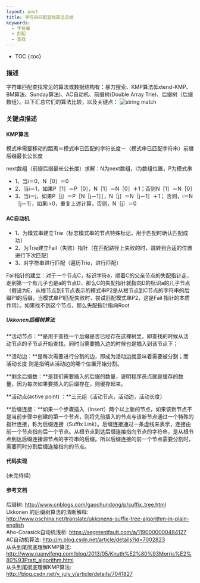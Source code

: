 ```yaml
---
layout: post
title: 字符串匹配查找算法总结
keywords:
  - 字符串
  - 匹配
  - 查找
---
```


* TOC
{:toc}

### 描述
字符串匹配查找常见的算法或数据结构有：暴力搜索、KMP算法(Extend-KMP、BM算法、Sunday算法)、AC自动机、前缀树(Double Array Trie)、后缀树（后缀数组）。以下汇总它们的算法比较，以及关键点：
![string match]({{site.url}}/public/blog-img/algorithm/string-match.png)

### 关键点描述

#### KMP算法
模式串需要移动的距离＝模式串已匹配的字符长度－（模式串已匹配字符串）前缀后缀最长公长度

next数组（前缀后缀最长公长度）求解：N为next数组，i为数组位置，P为模式串

- 1、当i＝0，N［0］＝0
- 2、当i＝1，如果P［1］＝P［0］，N［1］＝N［0］＋1；否则N［1］＝N［0］
- 3、当i＝j，如果P［j］＝P［N［j－1］］，N［j］＝N［j－1］＋1；
             否则，i＝N［j－1］，如果i>0，重复上述计算，否则，N［j］＝0

#### AC自动机
- 1、为模式串建立Trie（标志模式串的节点特殊标记，用于匹配时确认匹配成功）
- 2、为Trie建立Fail（失败）指针（在匹配路径上失败的时，跳转到合适的位置进行下次匹配）
- 3、对字符串进行匹配（遍历Trie，进行匹配）

Fail指针的建立：对于一个节点C，标识字符a，顺着C的父亲节点的失配指针走，走到第一个有儿子也是a的节点D，那么C的失配指针就指向D的标识a的儿子节点（假设为E，从根节点到E节点表示的模式串P2是从根节点到C节点的字符串的后缀P1的后缀，当模式串P1匹配失败时，尝试匹配模式串P2，这是Fail 指针的本质作用）。如果找不到这个节点，那么失配指针指向Root

##### Ukkonen后缀树算法
**活动节点：**是用于查找一个后缀是否已经存在这棵树里，即查找的时候从活动节点的子节点开始查找，同时当需要插入边的时候也是插入到该节点下；

**活动边：**是每次需要进行分割的边，即成为活动边就意味着需要被分割；而 活动长度 则是指明从活动边的哪个位置开始分割。

**剩余后缀数：**是我们需要插入的后缀的数量，说明程序员点就是缓存的数量，因为每次如果要插入的后缀存在，则缓存起来。

**活动点(active point) ：**三元组（活动节点，活动边，活动长度）

**后缀连接：**如果一个步骤插入（Insert）两个以上新的节点，如果该新节点不是当前步骤中创建的第一个节点，则将先前插入的节点与该新节点通过一个特殊的指针连接，称为后缀连接（Suffix Link）。后缀连接通过一条虚线来表示，连接由前一个节点指向后一个节点。从根节点到达后缀连接指向节点的字符串，是从根节点到达后缀连接源节点的字符串的后缀。所以后缀连接的前一个节点需要分割时，需要同时分割后缀连接指向的节点。


#### 代码实现
(未完待续)

#### 参考文档
后缀树: <http://www.cnblogs.com/gaochundong/p/suffix_tree.html><br/>
Ukkonen 的后缀树算法的清晰解释: <http://www.oschina.net/translate/ukkonens-suffix-tree-algorithm-in-plain-english><br/>
Aho-Corasick自动机浅析: <https://segmentfault.com/a/1190000000484127><br/>
AC自动机算法: <http://m.blog.csdn.net/article/details?id=7002823><br/>
从头到尾彻底理解KMP算法: <http://www.ruanyifeng.com/blog/2013/05/Knuth%E2%80%93Morris%E2%80%93Pratt_algorithm.html><br/>
从头到尾彻底理解KMP算法: <http://blog.csdn.net/v_july_v/article/details/7041827><br/>
